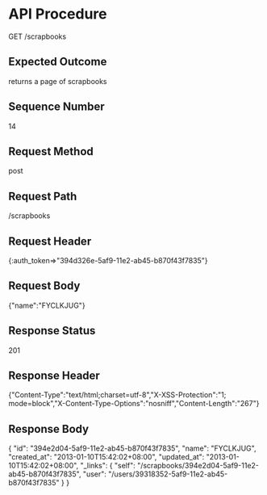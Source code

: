 # API Procedure
GET /scrapbooks
## Expected Outcome
returns a page of scrapbooks
## Sequence Number
14
## Request Method
post
## Request Path
/scrapbooks
## Request Header
{:auth_token=>"394d326e-5af9-11e2-ab45-b870f43f7835"}
## Request Body
{"name":"FYCLKJUG"}

## Response Status
201
## Response Header
{"Content-Type":"text/html;charset=utf-8","X-XSS-Protection":"1; mode=block","X-Content-Type-Options":"nosniff","Content-Length":"267"}

## Response Body
{
  "id": "394e2d04-5af9-11e2-ab45-b870f43f7835",
  "name": "FYCLKJUG",
  "created_at": "2013-01-10T15:42:02+08:00",
  "updated_at": "2013-01-10T15:42:02+08:00",
  "_links": {
    "self": "/scrapbooks/394e2d04-5af9-11e2-ab45-b870f43f7835",
    "user": "/users/39318352-5af9-11e2-ab45-b870f43f7835"
  }
}
